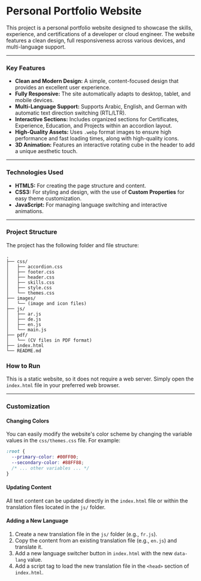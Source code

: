 # Personal Portfolio Website

This project is a personal portfolio website designed to showcase the skills, experience, and certifications of a developer or cloud engineer. The website features a clean design, full responsiveness across various devices, and multi-language support.

-----

### Key Features

  * **Clean and Modern Design:** A simple, content-focused design that provides an excellent user experience.
  * **Fully Responsive:** The site automatically adapts to desktop, tablet, and mobile devices.
  * **Multi-Language Support:** Supports Arabic, English, and German with automatic text direction switching (RTL/LTR).
  * **Interactive Sections:** Includes organized sections for Certificates, Experience, Education, and Projects within an accordion layout.
  * **High-Quality Assets:** Uses `.webp` format images to ensure high performance and fast loading times, along with high-quality icons.
  * **3D Animation:** Features an interactive rotating cube in the header to add a unique aesthetic touch.

-----

### Technologies Used

  * **HTML5:** For creating the page structure and content.
  * **CSS3:** For styling and design, with the use of **Custom Properties** for easy theme customization.
  * **JavaScript:** For managing language switching and interactive animations.

-----

### Project Structure

The project has the following folder and file structure:

```
.
├── css/
│   ├── accordion.css
│   ├── footer.css
│   ├── header.css
│   ├── skills.css
│   ├── style.css
│   └── themes.css
├── images/
│   └── (image and icon files)
├── js/
│   ├── ar.js
│   ├── de.js
│   ├── en.js
│   └── main.js
├── pdf/
│   └── (CV files in PDF format)
├── index.html
└── README.md
```

 

### How to Run

This is a static website, so it does not require a web server. Simply open the `index.html` file in your preferred web browser.

-----

### Customization

#### Changing Colors

You can easily modify the website's color scheme by changing the variable values in the `css/themes.css` file. For example:

```css
:root {
  --primary-color: #00FF00;
  --secondary-color: #88FF88;
  /* ... other variables ... */
}
```

#### Updating Content

All text content can be updated directly in the `index.html` file or within the translation files located in the `js/` folder.

#### Adding a New Language

1.  Create a new translation file in the `js/` folder (e.g., `fr.js`).
2.  Copy the content from an existing translation file (e.g., `en.js`) and translate it.
3.  Add a new language switcher button in `index.html` with the new `data-lang` value.
4.  Add a script tag to load the new translation file in the `<head>` section of `index.html`.


 